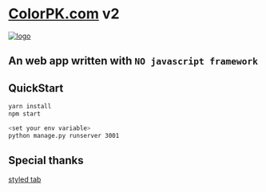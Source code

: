# [ColorPK.com](https://www.colorpk.com) v2

[![logo](https://github.com/zj1926/vp2/blob/master/static/logo.png 'colorpk.com')](https://www.colorpk.com)

## An web app written with `NO javascript framework`

## QuickStart

```sh
yarn install
npm start
```

```sh
<set your env variable>
python manage.py runserver 3001
```

## Special thanks

[styled tab](//https://codepen.io/JiveDig/pen/jbdJXR)
